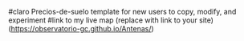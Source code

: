 #claro
Precios-de-suelo template for new users to copy, modify, and experiment #link to my live map (replace with link to your site) (https://observatorio-gc.github.io/Antenas/)

